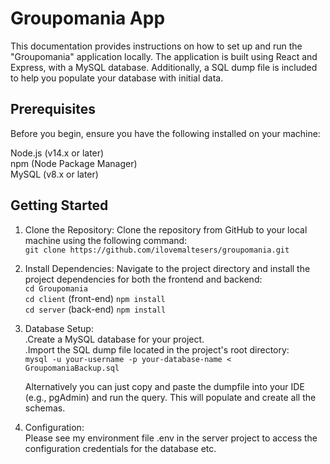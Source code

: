 # Groupomania App

This documentation provides instructions on how to set up and run the "Groupomania" application locally. The application is built using React and Express, with a MySQL database. Additionally, a SQL dump file is included to help you populate your database with initial data.

## Prerequisites

Before you begin, ensure you have the following installed on your machine:

Node.js (v14.x or later)  
npm (Node Package Manager)  
MySQL (v8.x or later)

## Getting Started

1. Clone the Repository: Clone the repository from GitHub to your local machine using the following command:  
   `git clone https://github.com/ilovemaltesers/groupomania.git`
2. Install Dependencies: Navigate to the project directory and install the project dependencies for both the frontend and backend:  
   `cd Groupomania`  
   `cd client` (front-end)
   `npm install`  
   `cd server` (back-end)
   `npm install`
3. Database Setup:  
    .Create a MySQL database for your project.  
    .Import the SQL dump file located in the project's root directory:  
    `mysql -u your-username -p your-database-name < GroupomaniaBackup.sql`

   Alternatively you can just copy and paste the dumpfile into your IDE (e.g., pgAdmin) and run the query. This will populate and create all the schemas.

4. Configuration:  
   Please see my environment file .env in the server project to access the configuration credentials for the database etc.
